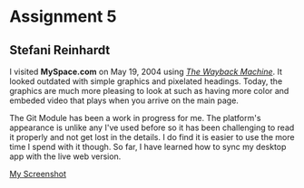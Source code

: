 # Assignment 5
## Stefani Reinhardt

I visited **MySpace.com** on May 19, 2004 using [_The Wayback Machine_](https://archive.org/web/). It looked outdated with simple graphics and pixelated headings.  Today, the graphics are much more pleasing to look at such as having more color and embeded video that plays when you arrive on the main page.

The Git Module has been a work in progress for me.  The platform's appearance is unlike any I've used before so it has been challenging to read it properly and not get lost in the details.  I do find it is easier to use the more time I spend with it though. So far, I have learned how to sync my desktop app with the live web version.

[My Screenshot](./images/screenshot.png)

